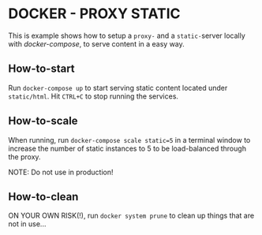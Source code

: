 # DOCKER - PROXY STATIC
This is example shows how to setup a `proxy-` and a `static-`server locally with _docker-compose_, to serve content in a easy way.

## How-to-start
Run `docker-compose up` to start serving static content located under `static/html`. Hit `CTRL+C` to stop running the services.

## How-to-scale
When running, run `docker-compose scale static=5` in a terminal window to increase the number of static instances to 5 to be load-balanced through the proxy.

NOTE: Do not use in production!

## How-to-clean
ON YOUR OWN RISK(!), run `docker system prune` to clean up things that are not in use...